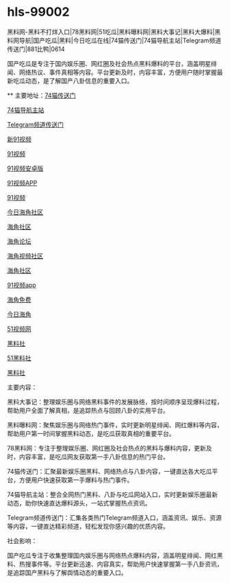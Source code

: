 # hls-99002
黑料网-黑料不打烊入口|78黑料网|51吃瓜|黑料曝料网|黑料大事记|黑料大爆料|黑料网导航|国产吃瓜|黑料|今日吃瓜在线|74猫传送门|74猫导航主站|Telegram频道传送门|881比鸭|0614

国产吃瓜是专注于国内娱乐圈、网红圈及社会热点黑料爆料的平台，涵盖明星绯闻、网络热议、事件真相等内容。平台更新及时，内容丰富，方便用户随时掌握最新吃瓜动态，是了解国产八卦信息的重要入口。

** 主要地址：<a href="https://74mao.com/">74猫传送门</a>

<a href="https://74mao.com/">74猫导航主站</a>

<a href="https://74mao.com/">Telegram频道传送门</a>

<a href="https://hj-700.pages.dev/">新91视频</a>

<a href="https://hj-712.pages.dev/">91视频</a>

<a href="https://hj-715.pages.dev/">91视频安卓版</a>

<a href="https://hj-721.pages.dev/">91视频APP</a>

<a href="https://hj-735.pages.dev/">91视频</a>

<a href="https://hj-760.pages.dev/">今日海角社区</a>

<a href="https://hj-765.pages.dev/">海角社区</a>

<a href="https://hj-777.pages.dev/">海角论坛</a>

<a href="https://hj-786.pages.dev/">海角视频社区</a>

<a href="https://hj-792.pages.dev/">海角社区</a>

<a href="https://hj-382.pages.dev/">91视频app</a>

<a href="https://hj-433.pages.dev/">海角免费</a>

<a href="https://hj-454.pages.dev/">今日海角</a>

<a href="https://hj-482.pages.dev/">51视频网</a>

<a href="https://hls-15.pages.dev/">黑料社</a>

<a href="https://hls-17.pages.dev/">51黑料社</a>

<a href="https://hls-19.pages.dev/">黑料社</a>

主要内容：

黑料大事记：整理娱乐圈与网络黑料事件的发展脉络，按时间顺序呈现爆料过程，帮助用户全面了解真相，是追踪热点与回顾八卦的实用平台。

黑料曝料网：聚焦娱乐圈与网络热门事件，实时更新明星绯闻、网红爆料等内容，帮助用户第一时间掌握黑料动态，是吃瓜获取真相的重要平台。

78黑料网：专注于整理娱乐圈、网红圈及社会热点的黑料与爆料内容，更新及时，内容丰富，是吃瓜网友获取第一手八卦信息的热门平台。

74猫传送门：汇聚最新娱乐圈黑料、网络热点与八卦内容，一键直达各大吃瓜平台，方便用户快速获取第一手爆料与热门事件。

74猫导航主站：整合全网热门黑料、八卦与吃瓜网站入口，实时更新娱乐圈最新动态，助你快速直达爆料源头，一站式掌握热点资讯。

Telegram频道传送门：汇集各类热门Telegram频道入口，涵盖资讯、娱乐、资源等内容，一键直达精彩频道，轻松发现你感兴趣的优质内容。

社会影响：

国产吃瓜专注于收集整理国内娱乐圈与网络热点爆料内容，涵盖明星绯闻、网红黑料、热搜事件等。平台更新迅速、内容真实，帮助用户快速掌握第一手八卦资讯，是追踪国产黑料与了解舆情动态的重要入口。
